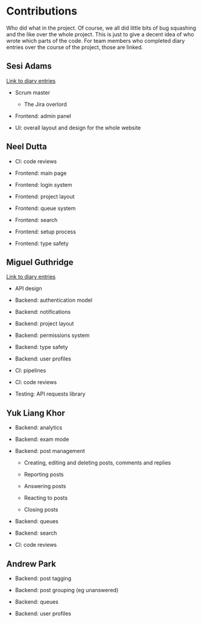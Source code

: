 
# Contributions

Who did what in the project. Of course, we all did little bits of bug squashing
and the like over the whole project. This is just to give a decent idea of who
wrote which parts of the code. For team members who completed diary entries
over the course of the project, those are linked.

## Sesi Adams

[Link to diary entries](./Sesi.md)

* Scrum master

  * The Jira overlord

* Frontend: admin panel

* UI: overall layout and design for the whole website

## Neel Dutta

* CI: code reviews

* Frontend: main page

* Frontend: login system

* Frontend: project layout

* Frontend: queue system

* Frontend: search

* Frontend: setup process

* Frontend: type safety

## Miguel Guthridge

[Link to diary entries](./Miguel.md)

* API design

* Backend: authentication model

* Backend: notifications

* Backend: project layout

* Backend: permissions system

* Backend: type safety

* Backend: user profiles

* CI: pipelines

* CI: code reviews

* Testing: API requests library

## Yuk Liang Khor

* Backend: analytics

* Backend: exam mode

* Backend: post management

  * Creating, editing and deleting posts, comments and replies

  * Reporting posts

  * Answering posts

  * Reacting to posts

  * Closing posts

* Backend: queues

* Backend: search

* CI: code reviews

## Andrew Park

* Backend: post tagging

* Backend: post grouping (eg unanswered)

* Backend: queues

* Backend: user profiles
